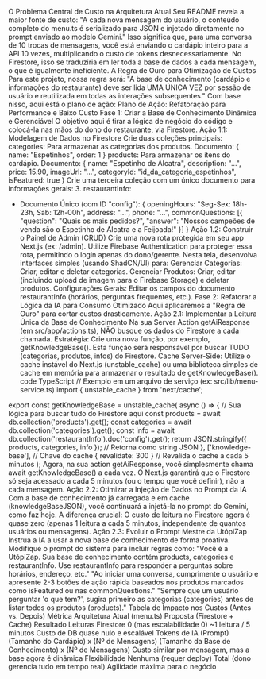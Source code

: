 O Problema Central de Custo na Arquitetura Atual
Seu README revela a maior fonte de custo:
"A cada nova mensagem do usuário, o conteúdo completo do menu.ts é serializado para JSON e injetado diretamente no prompt enviado ao modelo Gemini."
Isso significa que, para uma conversa de 10 trocas de mensagens, você está enviando o cardápio inteiro para a API 10 vezes, multiplicando o custo de tokens desnecessariamente. No Firestore, isso se traduziria em ler toda a base de dados a cada mensagem, o que é igualmente ineficiente.
A Regra de Ouro para Otimização de Custos
Para este projeto, nossa regra será:
"A base de conhecimento (cardápio e informações do restaurante) deve ser lida UMA ÚNICA VEZ por sessão de usuário e reutilizada em todas as interações subsequentes."
Com base nisso, aqui está o plano de ação:
Plano de Ação: Refatoração para Performance e Baixo Custo
Fase 1: Criar a Base de Conhecimento Dinâmica e Gerenciável
O objetivo aqui é tirar a lógica de negócio do código e colocá-la nas mãos do dono do restaurante, via Firestore.
Ação 1.1: Modelagem de Dados no Firestore
Crie duas coleções principais:
categories: Para armazenar as categorias dos produtos.
Documento: { name: "Espetinhos", order: 1 }
products: Para armazenar os itens do cardápio.
Documento: { name: "Espetinho de Alcatra", description: "...", price: 15.90, imageUrl: "...", categoryId: "id_da_categoria_espetinhos", isFeatured: true }
Crie uma terceira coleção com um único documento para informações gerais:
3. restaurantInfo:
* Documento Único (com ID "config"): { openingHours: "Seg-Sex: 18h-23h, Sab: 12h-00h", address: "...", phone: "...", commonQuestions: [{ "question": "Quais os mais pedidos?", "answer": "Nossos campeões de venda são o Espetinho de Alcatra e a Feijoada!" }] }
Ação 1.2: Construir o Painel de Admin (CRUD)
Crie uma nova rota protegida em seu app Next.js (ex: /admin).
Utilize Firebase Authentication para proteger essa rota, permitindo o login apenas do dono/gerente.
Nesta tela, desenvolva interfaces simples (usando ShadCN/UI) para:
Gerenciar Categorias: Criar, editar e deletar categorias.
Gerenciar Produtos: Criar, editar (incluindo upload de imagem para o Firebase Storage) e deletar produtos.
Configurações Gerais: Editar os campos do documento restaurantInfo (horários, perguntas frequentes, etc.).
Fase 2: Refatorar a Lógica da IA para Consumo Otimizado
Aqui aplicaremos a "Regra de Ouro" para cortar custos drasticamente.
Ação 2.1: Implementar a Leitura Única da Base de Conhecimento
Na sua Server Action getAiResponse (em src/app/actions.ts), NÃO busque os dados do Firestore a cada chamada.
Estratégia: Crie uma nova função, por exemplo, getKnowledgeBase(). Esta função será responsável por buscar TUDO (categorias, produtos, infos) do Firestore.
Cache Server-Side: Utilize o cache instável do Next.js (unstable_cache) ou uma biblioteca simples de cache em memória para armazenar o resultado de getKnowledgeBase().
code
TypeScript
// Exemplo em um arquivo de serviço (ex: src/lib/menu-service.ts)
import { unstable_cache } from 'next/cache';

export const getKnowledgeBase = unstable_cache(
  async () => {
    // Sua lógica para buscar tudo do Firestore aqui
    const products = await db.collection('products').get();
    const categories = await db.collection('categories').get();
    const info = await db.collection('restaurantInfo').doc('config').get();
    return JSON.stringify({ products, categories, info }); // Retorna como string JSON
  },
  ['knowledge-base'], // Chave do cache
  { revalidate: 300 } // Revalida o cache a cada 5 minutos
);
Agora, na sua action getAiResponse, você simplesmente chama await getKnowledgeBase() a cada vez. O Next.js garantirá que o Firestore só seja acessado a cada 5 minutos (ou o tempo que você definir), não a cada mensagem.
Ação 2.2: Otimizar a Injeção de Dados no Prompt da IA
Com a base de conhecimento já carregada e em cache (knowledgeBaseJSON), você continuará a injetá-la no prompt do Gemini, como faz hoje.
A diferença crucial: O custo de leitura no Firestore agora é quase zero (apenas 1 leitura a cada 5 minutos, independente de quantos usuários ou mensagens).
Ação 2.3: Evoluir o Prompt Mestre da UtópiZap
Instrua a IA a usar a nova base de conhecimento de forma proativa. Modifique o prompt do sistema para incluir regras como:
"Você é a UtópiZap. Sua base de conhecimento contém products, categories e restaurantInfo. Use restaurantInfo para responder a perguntas sobre horários, endereço, etc."
"Ao iniciar uma conversa, cumprimente o usuário e apresente 2-3 botões de ação rápida baseados nos produtos marcados como isFeatured ou nas commonQuestions."
"Sempre que um usuário perguntar 'o que tem?', sugira primeiro as categorias (categories) antes de listar todos os produtos (products)."
Tabela de Impacto nos Custos (Antes vs. Depois)
Métrica	Arquitetura Atual (menu.ts)	Proposta (Firestore + Cache)	Resultado
Leituras Firestore	0 (mas escalabilidade 0)	~1 leitura / 5 minutos	Custo de DB quase nulo e escalável
Tokens de IA (Prompt)	(Tamanho do Cardápio) x (Nº de Mensagens)	(Tamanho da Base de Conhecimento) x (Nº de Mensagens)	Custo similar por mensagem, mas a base agora é dinâmica
Flexibilidade	Nenhuma (requer deploy)	Total (dono gerencia tudo em tempo real)	Agilidade máxima para o negócio
